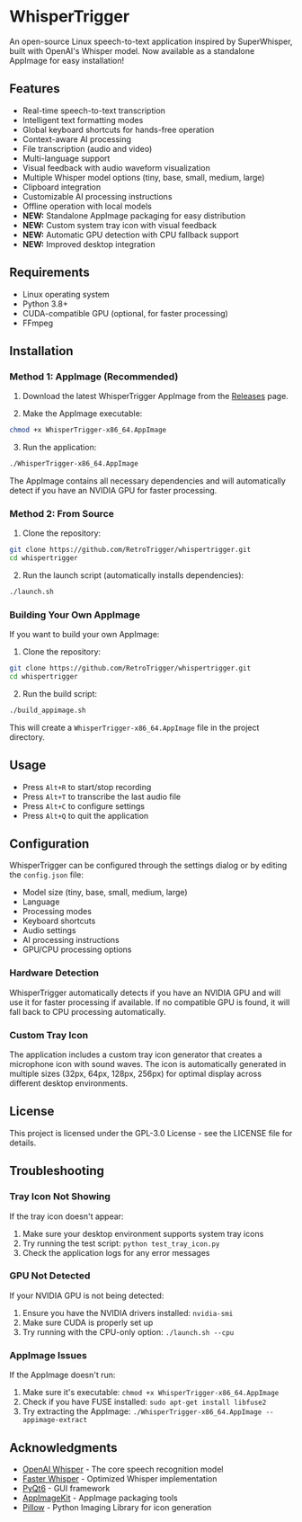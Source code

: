 # WhisperTrigger

An open-source Linux speech-to-text application inspired by SuperWhisper, built with OpenAI's Whisper model. Now available as a standalone AppImage for easy installation!

## Features

- Real-time speech-to-text transcription
- Intelligent text formatting modes
- Global keyboard shortcuts for hands-free operation
- Context-aware AI processing
- File transcription (audio and video)
- Multi-language support
- Visual feedback with audio waveform visualization
- Multiple Whisper model options (tiny, base, small, medium, large)
- Clipboard integration
- Customizable AI processing instructions
- Offline operation with local models
- **NEW:** Standalone AppImage packaging for easy distribution
- **NEW:** Custom system tray icon with visual feedback
- **NEW:** Automatic GPU detection with CPU fallback support
- **NEW:** Improved desktop integration

## Requirements

- Linux operating system
- Python 3.8+
- CUDA-compatible GPU (optional, for faster processing)
- FFmpeg

## Installation

### Method 1: AppImage (Recommended)

1. Download the latest WhisperTrigger AppImage from the [Releases](https://github.com/RetroTrigger/whispertrigger/releases) page.

2. Make the AppImage executable:
```bash
chmod +x WhisperTrigger-x86_64.AppImage
```

3. Run the application:
```bash
./WhisperTrigger-x86_64.AppImage
```

The AppImage contains all necessary dependencies and will automatically detect if you have an NVIDIA GPU for faster processing.

### Method 2: From Source

1. Clone the repository:
```bash
git clone https://github.com/RetroTrigger/whispertrigger.git
cd whispertrigger
```

2. Run the launch script (automatically installs dependencies):
```bash
./launch.sh
```

### Building Your Own AppImage

If you want to build your own AppImage:

1. Clone the repository:
```bash
git clone https://github.com/RetroTrigger/whispertrigger.git
cd whispertrigger
```

2. Run the build script:
```bash
./build_appimage.sh
```

This will create a `WhisperTrigger-x86_64.AppImage` file in the project directory.

## Usage

- Press `Alt+R` to start/stop recording
- Press `Alt+T` to transcribe the last audio file
- Press `Alt+C` to configure settings
- Press `Alt+Q` to quit the application

## Configuration

WhisperTrigger can be configured through the settings dialog or by editing the `config.json` file:

- Model size (tiny, base, small, medium, large)
- Language
- Processing modes
- Keyboard shortcuts
- Audio settings
- AI processing instructions
- GPU/CPU processing options

### Hardware Detection

WhisperTrigger automatically detects if you have an NVIDIA GPU and will use it for faster processing if available. If no compatible GPU is found, it will fall back to CPU processing automatically.

### Custom Tray Icon

The application includes a custom tray icon generator that creates a microphone icon with sound waves. The icon is automatically generated in multiple sizes (32px, 64px, 128px, 256px) for optimal display across different desktop environments.

## License

This project is licensed under the GPL-3.0 License - see the LICENSE file for details.

## Troubleshooting

### Tray Icon Not Showing

If the tray icon doesn't appear:

1. Make sure your desktop environment supports system tray icons
2. Try running the test script: `python test_tray_icon.py`
3. Check the application logs for any error messages

### GPU Not Detected

If your NVIDIA GPU is not being detected:

1. Ensure you have the NVIDIA drivers installed: `nvidia-smi`
2. Make sure CUDA is properly set up
3. Try running with the CPU-only option: `./launch.sh --cpu`

### AppImage Issues

If the AppImage doesn't run:

1. Make sure it's executable: `chmod +x WhisperTrigger-x86_64.AppImage`
2. Check if you have FUSE installed: `sudo apt-get install libfuse2`
3. Try extracting the AppImage: `./WhisperTrigger-x86_64.AppImage --appimage-extract`

## Acknowledgments

- [OpenAI Whisper](https://github.com/openai/whisper) - The core speech recognition model
- [Faster Whisper](https://github.com/guillaumekln/faster-whisper) - Optimized Whisper implementation
- [PyQt6](https://www.riverbankcomputing.com/software/pyqt/) - GUI framework
- [AppImageKit](https://github.com/AppImage/AppImageKit) - AppImage packaging tools
- [Pillow](https://python-pillow.org/) - Python Imaging Library for icon generation
